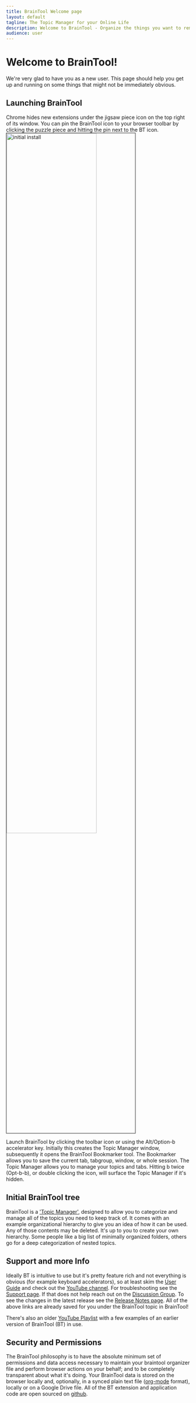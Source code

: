 ```yaml
---
title: BrainTool Welcome page
layout: default
tagline: The Topic Manager for your Online Life
description: Welcome to BrainTool - Organize the things you want to remember and get back to, control your browser, focus your attention.
audience: user
---
```


# Welcome to BrainTool!

We're very glad to have you as a new user. This page should help you get up and running on some things that might not be immediately obvious.

## Launching BrainTool

Chrome hides new extensions under the jigsaw piece icon on the top right of its window. You can pin the BrainTool icon to your browser toolbar by clicking the puzzle piece and hitting the pin next to the BT icon. 
<br/>
<img src="/site/initialInstall.png" alt="initial install" style="border:solid; border-width:thin; width:70%;">

Launch BrainTool by clicking the toolbar icon or using the Alt/Option-b accelerator key. Initially this creates the Topic Manager window, subsequently it opens the BrainTool Bookmarker tool. The Bookmarker allows you to save the current tab, tabgroup, window, or whole session. The Topic Manager allows you to manage your topics and tabs. Hitting b twice (Opt-b-b), or double clicking the icon, will surface the Topic Manager if it's hidden.

## Initial BrainTool tree
BrainTool is a ['Topic Manager'](https://braintool.org/2021/05/15/Browser-Productivity-with-a-Topic-Manager.html), designed to allow you to categorize and manage all of the topics you need to keep track of. It comes with an example organizational hierarchy to give you an idea of how it can be used. Any of those contents may be deleted. It's up to you to create your own hierarchy. Some people like a big list of minimally organized folders, others go for a deep categorization of nested topics.

## Support and more Info
Ideally BT is intuitive to use but it's pretty feature rich and not everything is obvious (for example keyboard accelerators), so at least skim the [User Guide](userGuide) and check out the [YouTube channel](https://youtu.be/g_843PjL8s8?list=PLhaw8BE1kin0CQFuDXrWsdC6Nzhyo9dix). For troubleshooting see the [Support page](../support). If that does not help reach out on the [Discussion Group](https://groups.google.com/u/2/g/braintool-discussion). To see the changes in the latest release see the [Release Notes page](releaseNotes.md). All of the above links are already saved for you under the BrainTool topic in BrainTool!

There's also an older [YouTube Playlist](https://www.youtube.com/watch?v=6JGdPIenO38&list=PLhaw8BE1kin1D9uPrY9yF-KoBoWisbBaP&index=1) with a few examples of an earlier version of BrainTool (BT) in use.

## Security and Permissions
The BrainTool philosophy is to have the absolute minimum set of permissions and data access necessary to maintain your braintool organizer file and perform browser actions on your behalf; and to be completely transparent about what it's doing. Your BrainTool data is stored on the browser locally and, optionally, in a synced plain text file ([org-mode](https://orgmode.org) format), locally or on a Google Drive file. All of the BT extension and application code are open sourced on [github](https://github.com/tconfrey/BrainTool).
